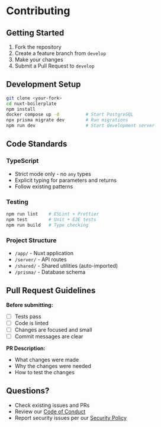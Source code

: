 # Contributing

## Getting Started

1. Fork the repository
2. Create a feature branch from `develop`
3. Make your changes
4. Submit a Pull Request to `develop`

## Development Setup

```bash
git clone <your-fork>
cd nuxt-boilerplate
npm install
docker compose up -d          # Start PostgreSQL
npx prisma migrate dev        # Run migrations
npm run dev                   # Start development server
```

## Code Standards

### TypeScript

- Strict mode only - no `any` types
- Explicit typing for parameters and returns
- Follow existing patterns

### Testing

```bash
npm run lint    # ESLint + Prettier
npm test        # Unit + E2E tests
npm run build   # Type checking
```

### Project Structure

- `/app/` - Nuxt application
- `/server/` - API routes
- `/shared/` - Shared utilities (auto-imported)
- `/prisma/` - Database schema

## Pull Request Guidelines

**Before submitting:**

- [ ] Tests pass
- [ ] Code is linted
- [ ] Changes are focused and small
- [ ] Commit messages are clear

**PR Description:**

- What changes were made
- Why the changes were needed
- How to test the changes

## Questions?

- Check existing issues and PRs
- Review our [Code of Conduct](CODE_OF_CONDUCT.md)
- Report security issues per our [Security Policy](SECURITY.md)
